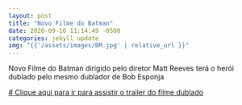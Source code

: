 ```yaml
---
layout: post
title: "Novo Filme do Batman"
date: 2020-09-16 11:14:49 -0500
categories: jekyll update
img: "{{'/assets/images/BM.jpg' | relative_url }}"
---
```


Novo Filme do Batman dirigido pelo diretor Matt Reeves terá o herói dublado pelo mesmo dublador de Bob Esponja

[# Clique aqui para ir para assistir o trailer do filme dublado](https://www.youtube.com/watch?v=IB4Tkgo8_Lc)

